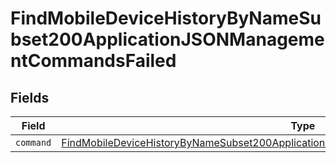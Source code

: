 # FindMobileDeviceHistoryByNameSubset200ApplicationJSONManagementCommandsFailed


## Fields

| Field                                                                                                                                                                                                   | Type                                                                                                                                                                                                    | Required                                                                                                                                                                                                | Description                                                                                                                                                                                             |
| ------------------------------------------------------------------------------------------------------------------------------------------------------------------------------------------------------- | ------------------------------------------------------------------------------------------------------------------------------------------------------------------------------------------------------- | ------------------------------------------------------------------------------------------------------------------------------------------------------------------------------------------------------- | ------------------------------------------------------------------------------------------------------------------------------------------------------------------------------------------------------- |
| `command`                                                                                                                                                                                               | [FindMobileDeviceHistoryByNameSubset200ApplicationJSONManagementCommandsFailedCommand](../../models/operations/findmobiledevicehistorybynamesubset200applicationjsonmanagementcommandsfailedcommand.md) | :heavy_minus_sign:                                                                                                                                                                                      | N/A                                                                                                                                                                                                     |